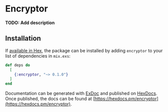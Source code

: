 # Encryptor

**TODO: Add description**

## Installation

If [available in Hex](https://hex.pm/docs/publish), the package can be installed
by adding `encryptor` to your list of dependencies in `mix.exs`:

```elixir
def deps do
  [
    {:encryptor, "~> 0.1.0"}
  ]
end
```

Documentation can be generated with [ExDoc](https://github.com/elixir-lang/ex_doc)
and published on [HexDocs](https://hexdocs.pm). Once published, the docs can
be found at [https://hexdocs.pm/encryptor](https://hexdocs.pm/encryptor).

